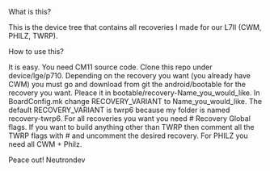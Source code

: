 What is this?

This is the device tree that contains all recoveries I made for our L7II (CWM, PHILZ, TWRP).

How to use this?

It is easy. You need CM11 source code. Clone this repo under device/lge/p710.
Depending on the recovery you want (you already have CWM) you must go and download from git the android/bootable for the recovery you want.
Pleace it in bootable/recovery-Name_you_would_like. In BoardConfig.mk change RECOVERY_VARIANT to Name_you_would_like. 
The default RECOVERY_VARIANT is twrp6 because my folder is named recovery-twrp6. 
For all recoveries you want you need # Recovery Global flags. 
If you want to build anything other than TWRP then comment all the TWRP flags with # and uncomment the desired recovery.
For PHILZ you need all CWM + Philz.

Peace out! Neutrondev
